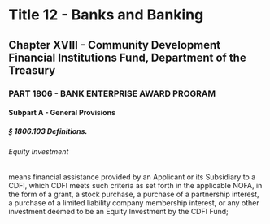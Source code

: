 
# Title 12 - Banks and Banking
## Chapter XVIII - Community Development Financial Institutions Fund, Department of the Treasury
### PART 1806 - BANK ENTERPRISE AWARD PROGRAM
#### Subpart A - General Provisions
##### § 1806.103 Definitions.
###### Equity Investment

means financial assistance provided by an Applicant or its Subsidiary to a CDFI, which CDFI meets such criteria as set forth in the applicable NOFA, in the form of a grant, a stock purchase, a purchase of a partnership interest, a purchase of a limited liability company membership interest, or any other investment deemed to be an Equity Investment by the CDFI Fund;
